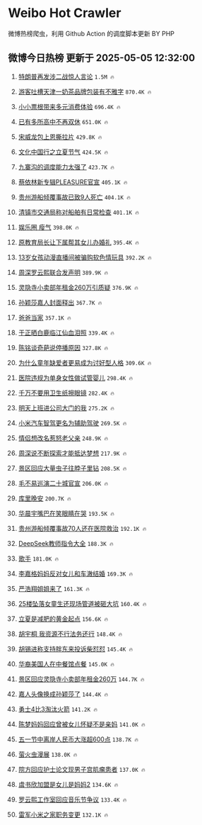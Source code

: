 # Weibo Hot Crawler 



微博热榜爬虫，利用 Github Action 的调度脚本更新 BY PHP 


## 微博今日热榜 更新于 2025-05-05 12:32:00 
1. [特朗普再发涉二战惊人言论](https://s.weibo.com/weibo?q=%23%E7%89%B9%E6%9C%97%E6%99%AE%E5%86%8D%E5%8F%91%E6%B6%89%E4%BA%8C%E6%88%98%E6%83%8A%E4%BA%BA%E8%A8%80%E8%AE%BA%23&t=31&band_rank=1&Refer=top) `1.5M 🔥` 

1. [游客吐槽天津一奶茶品牌包装有不雅字](https://s.weibo.com/weibo?q=%23%E6%B8%B8%E5%AE%A2%E5%90%90%E6%A7%BD%E5%A4%A9%E6%B4%A5%E4%B8%80%E5%A5%B6%E8%8C%B6%E5%93%81%E7%89%8C%E5%8C%85%E8%A3%85%E6%9C%89%E4%B8%8D%E9%9B%85%E5%AD%97%23&t=31&band_rank=2&Refer=top) `870.4K 🔥` 

1. [小小票根带来多元消费体验](https://s.weibo.com/weibo?q=%23%E5%B0%8F%E5%B0%8F%E7%A5%A8%E6%A0%B9%E5%B8%A6%E6%9D%A5%E5%A4%9A%E5%85%83%E6%B6%88%E8%B4%B9%E4%BD%93%E9%AA%8C%23&t=31&band_rank=3&Refer=top) `696.4K 🔥` 

1. [已有多所高中不再双休](https://s.weibo.com/weibo?q=%23%E5%B7%B2%E6%9C%89%E5%A4%9A%E6%89%80%E9%AB%98%E4%B8%AD%E4%B8%8D%E5%86%8D%E5%8F%8C%E4%BC%91%23&t=31&band_rank=4&Refer=top) `651.0K 🔥` 

1. [宋威龙包上恩撕拉片](https://s.weibo.com/weibo?q=%23%E5%AE%8B%E5%A8%81%E9%BE%99%E5%8C%85%E4%B8%8A%E6%81%A9%E6%92%95%E6%8B%89%E7%89%87%23&t=31&band_rank=5&Refer=top) `429.8K 🔥` 

1. [文化中国行之立夏节气](https://s.weibo.com/weibo?q=%23%E6%96%87%E5%8C%96%E4%B8%AD%E5%9B%BD%E8%A1%8C%E4%B9%8B%E7%AB%8B%E5%A4%8F%E8%8A%82%E6%B0%94%23&t=31&band_rank=6&Refer=top) `424.5K 🔥` 

1. [九寨沟的调度能力太强了](https://s.weibo.com/weibo?q=%23%E4%B9%9D%E5%AF%A8%E6%B2%9F%E7%9A%84%E8%B0%83%E5%BA%A6%E8%83%BD%E5%8A%9B%E5%A4%AA%E5%BC%BA%E4%BA%86%23&t=31&band_rank=7&Refer=top) `423.7K 🔥` 

1. [蔡依林新专辑PLEASURE官宣](https://s.weibo.com/weibo?q=%23%E8%94%A1%E4%BE%9D%E6%9E%97%E6%96%B0%E4%B8%93%E8%BE%91PLEASURE%E5%AE%98%E5%AE%A3%23&t=31&band_rank=8&Refer=top) `405.1K 🔥` 

1. [贵州游船倾覆事故已致9人死亡](https://s.weibo.com/weibo?q=%23%E8%B4%B5%E5%B7%9E%E6%B8%B8%E8%88%B9%E5%80%BE%E8%A6%86%E4%BA%8B%E6%95%85%E5%B7%B2%E8%87%B49%E4%BA%BA%E6%AD%BB%E4%BA%A1%23&t=31&band_rank=9&Refer=top) `404.1K 🔥` 

1. [清镇市交通局称对船舶有日常检查](https://s.weibo.com/weibo?q=%23%E6%B8%85%E9%95%87%E5%B8%82%E4%BA%A4%E9%80%9A%E5%B1%80%E7%A7%B0%E5%AF%B9%E8%88%B9%E8%88%B6%E6%9C%89%E6%97%A5%E5%B8%B8%E6%A3%80%E6%9F%A5%23&t=31&band_rank=10&Refer=top) `401.1K 🔥` 

1. [娱乐圈 瘦气](https://s.weibo.com/weibo?q=%E5%A8%B1%E4%B9%90%E5%9C%88%20%E7%98%A6%E6%B0%94&t=31&band_rank=11&Refer=top) `398.0K 🔥` 

1. [原教育局长让下属帮其女儿办婚礼](https://s.weibo.com/weibo?q=%23%E5%8E%9F%E6%95%99%E8%82%B2%E5%B1%80%E9%95%BF%E8%AE%A9%E4%B8%8B%E5%B1%9E%E5%B8%AE%E5%85%B6%E5%A5%B3%E5%84%BF%E5%8A%9E%E5%A9%9A%E7%A4%BC%23&t=31&band_rank=12&Refer=top) `395.4K 🔥` 

1. [13岁女孩动漫直播间被骗购软色情玩具](https://s.weibo.com/weibo?q=%2313%E5%B2%81%E5%A5%B3%E5%AD%A9%E5%8A%A8%E6%BC%AB%E7%9B%B4%E6%92%AD%E9%97%B4%E8%A2%AB%E9%AA%97%E8%B4%AD%E8%BD%AF%E8%89%B2%E6%83%85%E7%8E%A9%E5%85%B7%23&t=31&band_rank=13&Refer=top) `392.2K 🔥` 

1. [周深罗云熙联合发声明](https://s.weibo.com/weibo?q=%23%E5%91%A8%E6%B7%B1%E7%BD%97%E4%BA%91%E7%86%99%E8%81%94%E5%90%88%E5%8F%91%E5%A3%B0%E6%98%8E%23&t=31&band_rank=14&Refer=top) `389.9K 🔥` 

1. [灵隐寺小卖部年租金260万引质疑](https://s.weibo.com/weibo?q=%23%E7%81%B5%E9%9A%90%E5%AF%BA%E5%B0%8F%E5%8D%96%E9%83%A8%E5%B9%B4%E7%A7%9F%E9%87%91260%E4%B8%87%E5%BC%95%E8%B4%A8%E7%96%91%23&t=31&band_rank=15&Refer=top) `376.9K 🔥` 

1. [孙颖莎嘉人封面释出](https://s.weibo.com/weibo?q=%E5%AD%99%E9%A2%96%E8%8E%8E%E5%98%89%E4%BA%BA%E5%B0%81%E9%9D%A2%E9%87%8A%E5%87%BA&t=31&band_rank=16&Refer=top) `367.7K 🔥` 

1. [爸爸当家](https://s.weibo.com/weibo?q=%E7%88%B8%E7%88%B8%E5%BD%93%E5%AE%B6&t=31&band_rank=17&Refer=top) `357.1K 🔥` 

1. [于正晒白鹿临江仙血泪照](https://s.weibo.com/weibo?q=%23%E4%BA%8E%E6%AD%A3%E6%99%92%E7%99%BD%E9%B9%BF%E4%B8%B4%E6%B1%9F%E4%BB%99%E8%A1%80%E6%B3%AA%E7%85%A7%23&t=31&band_rank=18&Refer=top) `339.4K 🔥` 

1. [陈铭谈奇葩说停播原因](https://s.weibo.com/weibo?q=%E9%99%88%E9%93%AD%E8%B0%88%E5%A5%87%E8%91%A9%E8%AF%B4%E5%81%9C%E6%92%AD%E5%8E%9F%E5%9B%A0&t=31&band_rank=19&Refer=top) `327.8K 🔥` 

1. [为什么童年缺爱者更易成为讨好型人格](https://s.weibo.com/weibo?q=%23%E4%B8%BA%E4%BB%80%E4%B9%88%E7%AB%A5%E5%B9%B4%E7%BC%BA%E7%88%B1%E8%80%85%E6%9B%B4%E6%98%93%E6%88%90%E4%B8%BA%E8%AE%A8%E5%A5%BD%E5%9E%8B%E4%BA%BA%E6%A0%BC%23&t=31&band_rank=20&Refer=top) `309.6K 🔥` 

1. [医院违规为单身女性做试管婴儿](https://s.weibo.com/weibo?q=%23%E5%8C%BB%E9%99%A2%E8%BF%9D%E8%A7%84%E4%B8%BA%E5%8D%95%E8%BA%AB%E5%A5%B3%E6%80%A7%E5%81%9A%E8%AF%95%E7%AE%A1%E5%A9%B4%E5%84%BF%23&t=31&band_rank=21&Refer=top) `298.4K 🔥` 

1. [千万不要用卫生纸擦眼镜](https://s.weibo.com/weibo?q=%23%E5%8D%83%E4%B8%87%E4%B8%8D%E8%A6%81%E7%94%A8%E5%8D%AB%E7%94%9F%E7%BA%B8%E6%93%A6%E7%9C%BC%E9%95%9C%23&t=31&band_rank=22&Refer=top) `282.4K 🔥` 

1. [明天上班进公司大门的我](https://s.weibo.com/weibo?q=%E6%98%8E%E5%A4%A9%E4%B8%8A%E7%8F%AD%E8%BF%9B%E5%85%AC%E5%8F%B8%E5%A4%A7%E9%97%A8%E7%9A%84%E6%88%91&t=31&band_rank=23&Refer=top) `275.2K 🔥` 

1. [小米汽车智驾更名为辅助驾驶](https://s.weibo.com/weibo?q=%23%E5%B0%8F%E7%B1%B3%E6%B1%BD%E8%BD%A6%E6%99%BA%E9%A9%BE%E6%9B%B4%E5%90%8D%E4%B8%BA%E8%BE%85%E5%8A%A9%E9%A9%BE%E9%A9%B6%23&t=31&band_rank=24&Refer=top) `269.5K 🔥` 

1. [情侣想改名惹怒老父亲](https://s.weibo.com/weibo?q=%E6%83%85%E4%BE%A3%E6%83%B3%E6%94%B9%E5%90%8D%E6%83%B9%E6%80%92%E8%80%81%E7%88%B6%E4%BA%B2&t=31&band_rank=25&Refer=top) `248.9K 🔥` 

1. [周深说不断探索才能抵达梦想](https://s.weibo.com/weibo?q=%23%E5%91%A8%E6%B7%B1%E8%AF%B4%E4%B8%8D%E6%96%AD%E6%8E%A2%E7%B4%A2%E6%89%8D%E8%83%BD%E6%8A%B5%E8%BE%BE%E6%A2%A6%E6%83%B3%23&t=31&band_rank=26&Refer=top) `217.9K 🔥` 

1. [景区回应大量虫子往脖子里钻](https://s.weibo.com/weibo?q=%23%E6%99%AF%E5%8C%BA%E5%9B%9E%E5%BA%94%E5%A4%A7%E9%87%8F%E8%99%AB%E5%AD%90%E5%BE%80%E8%84%96%E5%AD%90%E9%87%8C%E9%92%BB%23&t=31&band_rank=27&Refer=top) `208.5K 🔥` 

1. [毛不易巡演二十城官宣](https://s.weibo.com/weibo?q=%23%E6%AF%9B%E4%B8%8D%E6%98%93%E5%B7%A1%E6%BC%94%E4%BA%8C%E5%8D%81%E5%9F%8E%E5%AE%98%E5%AE%A3%23&t=31&band_rank=28&Refer=top) `206.0K 🔥` 

1. [库里晚安](https://s.weibo.com/weibo?q=%E5%BA%93%E9%87%8C%E6%99%9A%E5%AE%89&t=31&band_rank=29&Refer=top) `200.7K 🔥` 

1. [华晨宇嘴巴在笑眼睛在哭](https://s.weibo.com/weibo?q=%E5%8D%8E%E6%99%A8%E5%AE%87%E5%98%B4%E5%B7%B4%E5%9C%A8%E7%AC%91%E7%9C%BC%E7%9D%9B%E5%9C%A8%E5%93%AD&t=31&band_rank=30&Refer=top) `193.5K 🔥` 

1. [贵州游船倾覆事故70人还在医院救治](https://s.weibo.com/weibo?q=%23%E8%B4%B5%E5%B7%9E%E6%B8%B8%E8%88%B9%E5%80%BE%E8%A6%86%E4%BA%8B%E6%95%8570%E4%BA%BA%E8%BF%98%E5%9C%A8%E5%8C%BB%E9%99%A2%E6%95%91%E6%B2%BB%23&t=31&band_rank=31&Refer=top) `192.1K 🔥` 

1. [DeepSeek教师指令大全](https://s.weibo.com/weibo?q=DeepSeek%E6%95%99%E5%B8%88%E6%8C%87%E4%BB%A4%E5%A4%A7%E5%85%A8&t=31&band_rank=32&Refer=top) `188.3K 🔥` 

1. [歌手](https://s.weibo.com/weibo?q=%E6%AD%8C%E6%89%8B&t=31&band_rank=33&Refer=top) `181.0K 🔥` 

1. [李嘉格妈妈反对女儿和车澈结婚](https://s.weibo.com/weibo?q=%E6%9D%8E%E5%98%89%E6%A0%BC%E5%A6%88%E5%A6%88%E5%8F%8D%E5%AF%B9%E5%A5%B3%E5%84%BF%E5%92%8C%E8%BD%A6%E6%BE%88%E7%BB%93%E5%A9%9A&t=31&band_rank=34&Refer=top) `169.3K 🔥` 

1. [严浩翔姐姐来了](https://s.weibo.com/weibo?q=%E4%B8%A5%E6%B5%A9%E7%BF%94%E5%A7%90%E5%A7%90%E6%9D%A5%E4%BA%86&t=31&band_rank=35&Refer=top) `161.3K 🔥` 

1. [25楼坠落女童生还现场管道被砸大坑](https://s.weibo.com/weibo?q=%2325%E6%A5%BC%E5%9D%A0%E8%90%BD%E5%A5%B3%E7%AB%A5%E7%94%9F%E8%BF%98%E7%8E%B0%E5%9C%BA%E7%AE%A1%E9%81%93%E8%A2%AB%E7%A0%B8%E5%A4%A7%E5%9D%91%23&t=31&band_rank=36&Refer=top) `160.4K 🔥` 

1. [立夏是减肥的黄金起点](https://s.weibo.com/weibo?q=%23%E7%AB%8B%E5%A4%8F%E6%98%AF%E5%87%8F%E8%82%A5%E7%9A%84%E9%BB%84%E9%87%91%E8%B5%B7%E7%82%B9%23&t=31&band_rank=37&Refer=top) `156.6K 🔥` 

1. [胡宇桐 我资源不行法务还行](https://s.weibo.com/weibo?q=%E8%83%A1%E5%AE%87%E6%A1%90%20%E6%88%91%E8%B5%84%E6%BA%90%E4%B8%8D%E8%A1%8C%E6%B3%95%E5%8A%A1%E8%BF%98%E8%A1%8C&t=31&band_rank=38&Refer=top) `148.4K 🔥` 

1. [胡锡进称支持胖东来投诉柴怼怼](https://s.weibo.com/weibo?q=%E8%83%A1%E9%94%A1%E8%BF%9B%E7%A7%B0%E6%94%AF%E6%8C%81%E8%83%96%E4%B8%9C%E6%9D%A5%E6%8A%95%E8%AF%89%E6%9F%B4%E6%80%BC%E6%80%BC&t=31&band_rank=39&Refer=top) `145.4K 🔥` 

1. [华裔美国人在中餐馆点餐](https://s.weibo.com/weibo?q=%E5%8D%8E%E8%A3%94%E7%BE%8E%E5%9B%BD%E4%BA%BA%E5%9C%A8%E4%B8%AD%E9%A4%90%E9%A6%86%E7%82%B9%E9%A4%90&t=31&band_rank=40&Refer=top) `145.0K 🔥` 

1. [景区回应灵隐寺小卖部年租金260万](https://s.weibo.com/weibo?q=%23%E6%99%AF%E5%8C%BA%E5%9B%9E%E5%BA%94%E7%81%B5%E9%9A%90%E5%AF%BA%E5%B0%8F%E5%8D%96%E9%83%A8%E5%B9%B4%E7%A7%9F%E9%87%91260%E4%B8%87%23&t=31&band_rank=41&Refer=top) `144.7K 🔥` 

1. [嘉人头像换成孙颖莎了](https://s.weibo.com/weibo?q=%23%E5%98%89%E4%BA%BA%E5%A4%B4%E5%83%8F%E6%8D%A2%E6%88%90%E5%AD%99%E9%A2%96%E8%8E%8E%E4%BA%86%23&t=31&band_rank=42&Refer=top) `144.4K 🔥` 

1. [勇士4比3淘汰火箭](https://s.weibo.com/weibo?q=%23%E5%8B%87%E5%A3%AB4%E6%AF%943%E6%B7%98%E6%B1%B0%E7%81%AB%E7%AE%AD%23&t=31&band_rank=43&Refer=top) `141.2K 🔥` 

1. [陈梦妈妈回应曾被女儿怀疑不是亲妈](https://s.weibo.com/weibo?q=%23%E9%99%88%E6%A2%A6%E5%A6%88%E5%A6%88%E5%9B%9E%E5%BA%94%E6%9B%BE%E8%A2%AB%E5%A5%B3%E5%84%BF%E6%80%80%E7%96%91%E4%B8%8D%E6%98%AF%E4%BA%B2%E5%A6%88%23&t=31&band_rank=44&Refer=top) `141.0K 🔥` 

1. [五一节中离岸人民币大涨超600点](https://s.weibo.com/weibo?q=%23%E4%BA%94%E4%B8%80%E8%8A%82%E4%B8%AD%E7%A6%BB%E5%B2%B8%E4%BA%BA%E6%B0%91%E5%B8%81%E5%A4%A7%E6%B6%A8%E8%B6%85600%E7%82%B9%23&t=31&band_rank=45&Refer=top) `138.7K 🔥` 

1. [萤火虫漫展](https://s.weibo.com/weibo?q=%23%E8%90%A4%E7%81%AB%E8%99%AB%E6%BC%AB%E5%B1%95%23&t=31&band_rank=46&Refer=top) `138.0K 🔥` 

1. [院方回应护士论文现男子宫肌瘤患者](https://s.weibo.com/weibo?q=%23%E9%99%A2%E6%96%B9%E5%9B%9E%E5%BA%94%E6%8A%A4%E5%A3%AB%E8%AE%BA%E6%96%87%E7%8E%B0%E7%94%B7%E5%AD%90%E5%AE%AB%E8%82%8C%E7%98%A4%E6%82%A3%E8%80%85%23&t=31&band_rank=47&Refer=top) `137.0K 🔥` 

1. [虞书欣加盟是女儿是妈妈2](https://s.weibo.com/weibo?q=%23%E8%99%9E%E4%B9%A6%E6%AC%A3%E5%8A%A0%E7%9B%9F%E6%98%AF%E5%A5%B3%E5%84%BF%E6%98%AF%E5%A6%88%E5%A6%882%23&t=31&band_rank=48&Refer=top) `134.6K 🔥` 

1. [罗云熙工作室回应音乐节争议](https://s.weibo.com/weibo?q=%23%E7%BD%97%E4%BA%91%E7%86%99%E5%B7%A5%E4%BD%9C%E5%AE%A4%E5%9B%9E%E5%BA%94%E9%9F%B3%E4%B9%90%E8%8A%82%E4%BA%89%E8%AE%AE%23&t=31&band_rank=49&Refer=top) `133.4K 🔥` 

1. [雷军小米之家职务变更](https://s.weibo.com/weibo?q=%23%E9%9B%B7%E5%86%9B%E5%B0%8F%E7%B1%B3%E4%B9%8B%E5%AE%B6%E8%81%8C%E5%8A%A1%E5%8F%98%E6%9B%B4%23&t=31&band_rank=50&Refer=top) `132.1K 🔥` 

